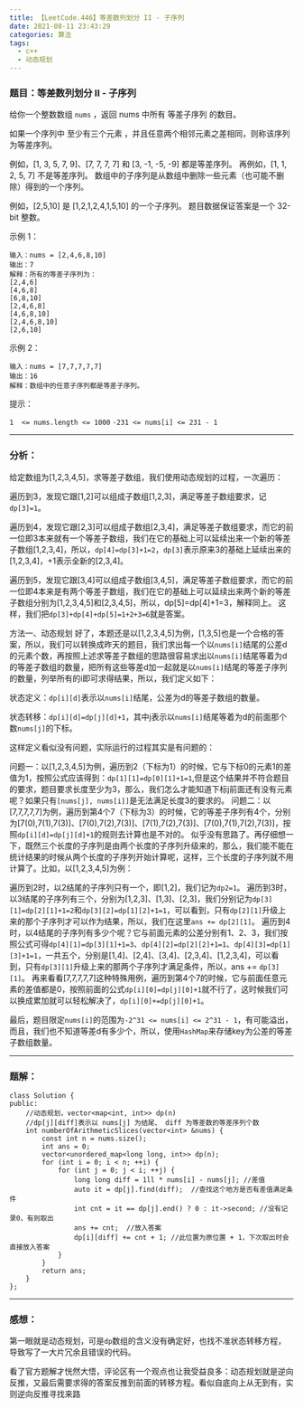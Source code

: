 ```yaml
---
title: 【LeetCode.446】等差数列划分 II - 子序列
date: 2021-08-11 23:43:29
categories:	算法
tags:
  - c++
  - 动态规划
---
```




### 	题目：等差数列划分 II - 子序列

给你一个整数数组 `nums` ，返回 nums 中所有 等差子序列 的数目。

如果一个序列中 至少有三个元素 ，并且任意两个相邻元素之差相同，则称该序列为等差序列。

例如，[1, 3, 5, 7, 9]、[7, 7, 7, 7] 和 [3, -1, -5, -9] 都是等差序列。
再例如，[1, 1, 2, 5, 7] 不是等差序列。
数组中的子序列是从数组中删除一些元素（也可能不删除）得到的一个序列。

例如，[2,5,10] 是 [1,2,1,2,4,1,5,10] 的一个子序列。
题目数据保证答案是一个 32-bit 整数。

<!--more-->

示例 1：

```
输入：nums = [2,4,6,8,10]
输出：7
解释：所有的等差子序列为：
[2,4,6]
[4,6,8]
[6,8,10]
[2,4,6,8]
[4,6,8,10]
[2,4,6,8,10]
[2,6,10]
```



示例 2：

```
输入：nums = [7,7,7,7,7]
输出：16
解释：数组中的任意子序列都是等差子序列。
```



提示：

`1  <= nums.length <= 1000`
`-231 <= nums[i] <= 231 - 1`



---



### 分析：

给定数组为[1,2,3,4,5]，求等差子数组，我们使用动态规划的过程，一次遍历：

遍历到3，发现它跟[1,2]可以组成子数组[1,2,3]，满足等差子数组要求，记`dp[3]=1`。

遍历到4，发现它跟[2,3]可以组成子数组[2,3,4]，满足等差子数组要求，而它的前一位即3本来就有一个等差子数组，我们在它的基础上可以延续出来一个新的等差子数组[1,2,3,4]，所以，`dp[4]=dp[3]+1=2`，`dp[3]`表示原来3的基础上延续出来的[1,2,3,4]，+1表示全新的[2,3,4]。

遍历到5，发现它跟[3,4]可以组成子数组[3,4,5]，满足等差子数组要求，而它的前一位即4本来是有两个等差子数组，我们在它的基础上可以延续出来两个新的等差子数组分别为[1,2,3,4,5]和[2,3,4,5]，所以，dp[5]=dp[4]+1=3，解释同上。
这样，我们把`dp[3]+dp[4]+dp[5]=1+2+3=6`就是答案。

方法一、动态规划
好了，本题还是以[1,2,3,4,5]为例，[1,3,5]也是一个合格的答案，所以，我们可以转换成昨天的题目，我们求出每一个以`nums[i]`结尾的公差d的元素个数，再按照上述求等差子数组的思路很容易求出以`nums[i]`结尾等着为d的等差子数组的数量，把所有这些等差d加一起就是以`nums[i]`结尾的等差子序列的数量，列举所有的i即可求得结果，所以，我们定义如下：

状态定义：`dp[i][d]`表示以`nums[i]`结尾，公差为d的等差子数组的数量。

状态转移：`dp[i][d]=dp[j][d]+1`，其中j表示以`nums[i]`结尾等着为d的前面那个数`nums[j]`的下标。

这样定义看似没有问题，实际运行的过程其实是有问题的：

问题一：以[1,2,3,4,5]为例，遍历到2（下标为1）的时候，它与下标0的元素1的差值为1，按照公式应该得到：`dp[1][1]=dp[0][1]+1=1`,但是这个结果并不符合题目的要求，题目要求长度至少为3，那么，我们怎么才能知道下标j前面还有没有元素呢？如果只有`[nums[j], nums[i]]`是无法满足长度3的要求的。
问题二：以[7,7,7,7,7]为例，遍历到第4个7（下标为3）的时候，它的等差子序列有4个，分别为[7(0),7(1),7(3)]、[7(0),7(2),7(3)]、[7(1),7(2),7(3)]、[7(0),7(1),7(2),7(3)]，按照`dp[i][d]=dp[j][d]+1`的规则去计算也是不对的。
似乎没有思路了。再仔细想一下，既然三个长度的子序列是由两个长度的子序列升级来的，那么，我们能不能在统计结果的时候从两个长度的子序列开始计算呢，这样，三个长度的子序列就不用计算了。比如，以[1,2,3,4,5]为例：

遍历到2时，以2结尾的子序列只有一个，即[1,2]，我们记为`dp2=1`。
遍历到3时，以3结尾的子序列有三个，分别为[1,2,3]、[1,3]、[2,3]，我们分别记为`dp[3][1]=dp[2][1]+1=2`和`dp[3][2]=dp[1][2]+1=1`，可以看到，只有`dp[2][1]`升级上来的那个子序列才可以作为结果，所以，我们在这里`ans += dp[2][1]`。
遍历到4时，以4结尾的子序列有多少个呢？它与前面元素的公差分别有1、2、3，我们按照公式可得`dp[4][1]=dp[3][1]+1=3`、`dp[4][2]=dp[2][2]+1=1`、`dp[4][3]=dp[1][3]+1=1`，一共五个，分别是[1,4]、[2,4]、[3,4]、[2,3,4]、[1,2,3,4]，可以看到，只有`dp[3][1]`升级上来的那两个子序列才满足条件，所以，ans += `dp[3][1]`。
再来看看[7,7,7,7,7]这种特殊用例，遍历到第4个7的时候，它与前面任意元素的差值都是0，按照前面的公式`dp[i][0]=dp[j][0]+1`就不行了，这时候我们可以换成累加就可以轻松解决了，`dp[i][0]+=dp[j][0]+1`。

最后，题目限定`nums[i]`的范围为`-2^31 <= nums[i] <= 2^31 - 1`，有可能溢出，而且，我们也不知道等差d有多少个，所以，使用`HashMap`来存储key为公差的等差子数组数量。



---



### 题解：

```
class Solution {
public:
    //动态规划，vector<map<int, int>> dp(n)
    //dp[j][diff]表示以 nums[j] 为结尾、 diff 为等差数的等差序列个数
    int numberOfArithmeticSlices(vector<int> &nums) {
        const int n = nums.size();
        int ans = 0;
        vector<unordered_map<long long, int>> dp(n);
        for (int i = 0; i < n; ++i) {
            for (int j = 0; j < i; ++j) {
                long long diff = 1ll * nums[i] - nums[j]; //差值
                auto it = dp[j].find(diff);  //查找这个地方是否有差值满足条件
                int cnt = it == dp[j].end() ? 0 : it->second; //没有记录0，有则取出
                ans += cnt;  //放入答案
                dp[i][diff] += cnt + 1; //此位置为原位置 + 1，下次取出时会直接放入答案
            }
        }
        return ans;
    }
};
```



---



### 感想：

第一眼就是动态规划，可是`dp`数组的含义没有确定好，也找不准状态转移方程，导致写了一大片冗余且错误的代码。

看了官方题解才恍然大悟，评论区有一个观点也让我受益良多：动态规划就是逆向反推，又最后需要求得的答案反推到前面的转移方程。看似自底向上从无到有，实则逆向反推寻找来路
